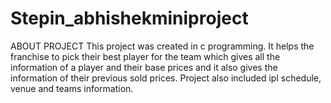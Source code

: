 # Stepin_abhishekminiproject
ABOUT PROJECT
This project was created in c programming. It helps the franchise to pick their best player for the team which gives all the information of a player and their base prices and it
also gives the information of their previous sold prices. Project also included ipl schedule, venue and teams information.
